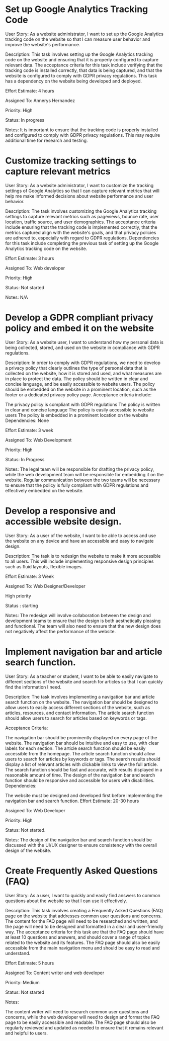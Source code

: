 # Set up Google Analytics Tracking Code

User Story: As a website administrator, I want to set up the Google Analytics tracking code on the website so that I can measure user behavior and improve the website's performance.

Description: This task involves setting up the Google Analytics tracking code on the website and ensuring that it is properly configured to capture relevant data. The acceptance criteria for this task include verifying that the tracking code is installed correctly, that data is being captured, and that the website is configured to comply with GDPR privacy regulations. This task has a dependency on the website being developed and deployed.

Effort Estimate: 4 hours

Assigned To: Annerys Hernandez

Priority: High

Status: In progress

Notes: It is important to ensure that the tracking code is properly installed and configured to comply with GDPR privacy regulations. This may require additional time for research and testing.

# Customize tracking settings to capture relevant metrics
User Story: As a website administrator, I want to customize the tracking settings of Google Analytics so that I can capture relevant metrics that will help me make informed decisions about website performance and user behavior.

Description: The task involves customizing the Google Analytics tracking settings to capture relevant metrics such as pageviews, bounce rate, user location, traffic source, and user demographics. The acceptance criteria include ensuring that the tracking code is implemented correctly, that the metrics captured align with the website's goals, and that privacy policies are adhered to, especially with regard to GDPR regulations. Dependencies for this task include completing the previous task of setting up the Google Analytics tracking code on the website.

Effort Estimate: 3 hours

Assigned To: Web developer

Priority: High

Status: Not started

Notes: N/A

# Develop a GDPR compliant privacy policy and embed it on the website 
User Story: As a website user, I want to understand how my personal data is being collected, stored, and used on the website in compliance with GDPR regulations.

Description: In order to comply with GDPR regulations, we need to develop a privacy policy that clearly outlines the type of personal data that is collected on the website, how it is stored and used, and what measures are in place to protect the data. The policy should be written in clear and concise language, and be easily accessible to website users. The policy should be embedded on the website in a prominent location, such as the footer or a dedicated privacy policy page. Acceptance criteria include:

The privacy policy is compliant with GDPR regulations
The policy is written in clear and concise language
The policy is easily accessible to website users
The policy is embedded in a prominent location on the website
Dependencies: None

Effort Estimate: 3 week

Assigned To: Web Development

Priority: High

Status: In Progress

Notes: The legal team will be responsible for drafting the privacy policy, while the web development team 
will be responsible for embedding it on the website. Regular communication between the two teams will be 
necessary to ensure that the policy is fully compliant with GDPR regulations and effectively embedded on the website.

#  Develop a responsive and accessible website design.
User Story: As a user of the website, I want to be able to access and use the website on any device and have an accessible and easy to navigate design.

Description: The task is to redesign the website to make it more accessible to all users. This will include implementing responsive design principles such as fluid layouts, flexible images.

Effort Estimate: 3 Week

Assigned To: Web Designer/Developer

High priority

Status : starting

Notes: The redesign will involve collaboration between the design and development teams to ensure
that the design is both aesthetically pleasing and functional. The team will also need to ensure that the
new design does not negatively affect the performance of the website.

# Implement navigation bar and article search function. 

User Story: As a teacher or student, I want to be able to easily navigate to different sections of the website and search for articles so that I can quickly find the information I need.

Description: The task involves implementing a navigation bar and article search function on the website. The navigation bar should be designed to allow users to easily access different sections of the website, such as articles, resources, and contact information. The article search function should allow users to search for articles based on keywords or tags.

Acceptance Criteria:

The navigation bar should be prominently displayed on every page of the website.
The navigation bar should be intuitive and easy to use, with clear labels for each section.
The article search function should be easily accessible from the homepage.
The article search function should allow users to search for articles by keywords or tags.
The search results should display a list of relevant articles with clickable links to view the full article.
The search function should be fast and accurate, with results displayed in a reasonable amount of time.
The design of the navigation bar and search function should be responsive and accessible for users with disabilities.
Dependencies:

The website must be designed and developed first before implementing the navigation bar and search function.
Effort Estimate: 20-30 hours

Assigned To: Web Developer

Priority: High

Status: Not started.

Notes: The design of the navigation bar and search function 
should be discussed with the UI/UX designer to ensure consistency with the overall design of the website.

# Create Frequently Asked Questions (FAQ) 

User Story: 
As a user, I want to quickly and easily find answers to common questions about the website so that I can use it effectively.

Description:
This task involves creating a Frequently Asked Questions (FAQ) page on the website 
that addresses common user questions and concerns. The content for the FAQ page will need to be researched
and written, and the page will need to be designed and formatted in a clear and user-friendly way. The acceptance criteria for this task are that the FAQ page should have at least 10 questions and answers, and should cover a range of topics related to the website and its features. The FAQ page should also be easily accessible from the main navigation menu and should be easy to read and understand.

Effort Estimate: 5 hours

Assigned To: Content writer and web developer

Priority: Medium

Status: Not started

Notes: 

The content writer will need to research common user questions and concerns, while the web developer 
will need to design and format the FAQ page to be easily accessible and readable. The FAQ page should also be 
regularly reviewed and updated as needed to ensure that it remains relevant and helpful to users.
